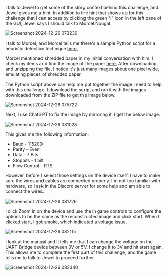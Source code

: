 I talk to Jewel to get some of the story context behind this challenge, and Jewel gives me a hint. In addition to the hint that shows up for this challenge that I can access by clicking the green "i" icon in the left pane of the GUI, Jewel says I should talk to Morcel Nougat. 

![Screenshot 2024-12-26 073230](https://github.com/user-attachments/assets/57e135e6-14dd-4333-8f3d-20070890ed80)

I talk to Morcel, and Morcel tells me there's a sample Python script for a heuristic detection technique [here.](https://gist.github.com/arnydo/5dc85343eca9b8eb98a0f157b9d4d719) 

Morcel mentioned shredded paper in my initial conversation with him. I check my items and find the image of the paper [here.](https://holidayhackchallenge.com/2024/shreds.zip) After downloading and unzipping the file, I notice it's just many images about one pixel wide, emulating pieces of shredded paper. 

The Python script above can help me put together the image I need to help with this challenge. I download the script and run it with the images downloaded from the ZIP file to get the image below.

![Screenshot 2024-12-26 075722](https://github.com/user-attachments/assets/1e6462ab-96c6-45c7-9960-d57b16066428)

Next, I use ChatGPT to fix the image by mirroring it. I get the below image. 

![Screenshot 2024-12-26 081028](https://github.com/user-attachments/assets/a4776579-3d75-46f0-91a0-fb2737a443a6)

This gives me the following information:
* Baud - 115200
* Parity - Even
* Data - 7 Bits
* Stopbits - 1 bit
* Flow Control - RTS

However, before I select those settings on the device itself, I have to make sure the wires and cables are connected properly. I'm not too familiar with hardware, so I ask in the Discord server for some help and am able to connect the wires.

![Screenshot 2024-12-26 081726](https://github.com/user-attachments/assets/aaee8262-3eaa-4526-b618-67d4515846c6)

I click Zoom In on the device and use the in game controls to configure the options to be the same as the reconstructed image and click start. When I clicked start, I got smoke, which indicated a voltage issue. 

![Screenshot 2024-12-26 082115](https://github.com/user-attachments/assets/e3effdc7-fae7-4d9c-8b52-be62d9f5aad0)

I look at the manual and it tells me that I can change the voltage on the UART-Bridge device between 3V or 5V. I change it to 3V and hit start again. This allows me to complete the first part of this challenge, and the game tells me to talk to Jewel to proceed further. 

![Screenshot 2024-12-26 082340](https://github.com/user-attachments/assets/85f62064-a9be-47ad-a921-33bac19e3c23)



